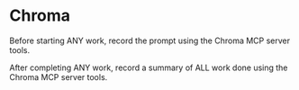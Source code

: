 # Chroma

Before starting ANY work, record the prompt using the Chroma MCP server tools.

After completing ANY work, record a summary of ALL work done using the Chroma MCP server tools.

